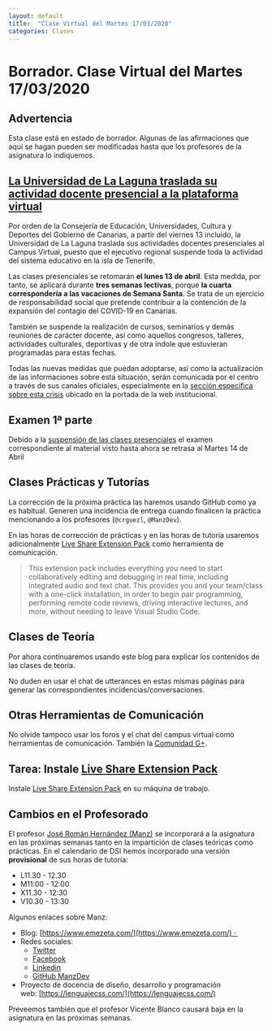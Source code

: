 ```yaml
---
layout: default
title:  "Clase Virtual del Martes 17/03/2020"
categories: Clases
---
```


# Borrador. Clase Virtual del Martes 17/03/2020

## Advertencia

Esta clase está en estado de borrador. Algunas de las afirmaciones 
que aquí se hagan pueden ser modificadas hasta que los profesores 
de la asignatura lo indiquemos.


## [La Universidad de La Laguna traslada su actividad docente presencial a la plataforma virtual](https://www.ull.es/portal/noticias/2020/ull-traslada-docencia-plataforma-virtual/)

Por orden de la Consejería de Educación, Universidades, Cultura y Deportes del Gobierno de Canarias, a partir del viernes 13 incluido, la Universidad de La Laguna traslada sus actividades docentes presenciales al Campus Virtual, puesto que el ejecutivo regional suspende toda la actividad del sistema educativo en la isla de Tenerife.

Las clases presenciales se retomarán **el lunes 13 de abril**. Esta medida, por tanto, se aplicará durante **tres semanas lectivas**, porque **la cuarta correspondería a las vacaciones de Semana Santa**. Se trata de un ejercicio de responsabilidad social que pretende contribuir a la contención de la expansión del contagio del COVID-19 en Canarias.

También se suspende la realización de cursos, seminarios y demás reuniones de carácter docente, así como aquellos congresos, talleres, actividades culturales, deportivas y de otra índole que estuvieran programadas para estas fechas.

Todas las nuevas medidas que puedan adoptarse, así como la actualización de las informaciones sobre esta situación, serán comunicada por el centro a través de sus canales oficiales, especialmente en la [sección específica sobre esta crisis](https://www.ull.es/coronavirus/) ubicado en la portada de la web institucional.

## Examen 1ª parte

Debido a la [suspensión de las clases presenciales](https://www.ull.es/portal/noticias/2020/ull-traslada-docencia-plataforma-virtual/) el examen correspondiente al  material visto hasta ahora se retrasa al  Martes 14 de Abril

## Clases Prácticas y Tutorías

La corrección de la próxima práctica las haremos usando GitHub como ya es habitual.
Generen una incidencia de entrega cuando finalicen la práctica mencionando a los profesores (`@crguezl`, `@ManzDev`). 

En las horas de corrección de prácticas y en las horas de tutoría usaremos adicionalmente
[Live Share Extension Pack](https://marketplace.visualstudio.com/items?itemName=MS-vsliveshare.vsliveshare-pack) como herramienta de comunicación.

> This extension pack includes everything you need to start collaboratively editing and debugging in real time, including integrated audio and text chat. This provides you and your team/class with a one-click installation, in order to begin pair programming, performing remote code reviews, driving interactive lectures, and more, without needing to leave Visual Studio Code.

## Clases de Teoría

Por ahora continuaremos usando este blog para explicar los contenidos de las clases de teoría.

No duden en usar el chat de utterances en estas mismas páginas para generar las correspondientes incidencias/conversaciones.

## Otras Herramientas de Comunicación

No olvide tampoco usar los foros y el chat del campus virtual como herramientas de comunicación. También la [Comunidad G+]({{site.google_plus}}).

## Tarea: Instale [Live Share Extension Pack](https://marketplace.visualstudio.com/items?itemName=MS-vsliveshare.vsliveshare-pack)

Instale [Live Share Extension Pack](https://marketplace.visualstudio.com/items?itemName=MS-vsliveshare.vsliveshare-pack) en su máquina de trabajo.

## Cambios en el Profesorado

El profesor [José Román Hernández (Manz)](https://www.emezeta.com/manz)
se incorporará a la asignatura en las próximas semanas tanto en la impartición de clases teóricas como prácticas. En el calendario de DSI hemos incorporado una versión **provisional** de sus horas de tutoría:

* L11.30 - 12.30
* M11:00 - 12:00
* X11.30 - 12:30
* V10.30 - 13:30

Algunos enlaces sobre Manz:

- Blog: [https://www.emezeta.com/](https://www.emezeta.com/) · 
- Redes sociales: 
  - [Twitter](https://twitter.com/Manz)
  - [Facebook](https://www.facebook.com/emezetablog/)
  - [Linkedin](https://es.linkedin.com/in/joseromanhdez)
  - [GitHub ManzDev](https://github.com/ManzDev)
- Proyecto de docencia de diseño, desarrollo y programación web: [https://lenguajecss.com/](https://lenguajecss.com/)

Preveemos también que el profesor Vicente Blanco causará baja en la asignatura en las próximas semanas. 


<!--

## Promises

### Promise Chaining

* [Promise Chaining](https://javascript.info/promise-chaining)
* [tema2-async/exercises/promises/promise-chaining/](https://github.com/ULL-MII-SYTWS-1920/ull-mii-sytws-1920.github.io/blob/master/tema2-async/exercises/promises/promise-chaining/)
* [Promises chaining fetch]({{site.baseurl}}/tema2-async/promises-chaining-fetch-example)

### Error handling with promises

* [Error handling with promises](https://javascript.info/promise-error-handling)

```
[~/.../exception-inside-promise(master)]$ pwd -P
/Users/casiano/campus-virtual/1920/pl1920/apuntes/tema1-introduccion-a-javascript/event-loop/exercises/promises/exception-inside-promise
```

[Exercises: Exceptions and Promises](https://github.com/ULL-MII-SYTWS-1920/ull-mii-sytws-1920.github.io/tree/master/tema2-async/exercises/promises/exception-inside-promise)

### Promise API

* [Promise API](https://javascript.info/promise-api)

## Práctica: p3-t2-handling-events

* [Descripción de la Práctica]({{site.baseurl}}/tema2-async/practicas/p3-t2-handling-events/index.html)

## Node.js EventEmitters

* [Node.js EventEmitters]({{site.baseurl}}/tema2-async/event-emitter.html)

## Streams

* [Streams]({{site.baseurl}}/tema1-introduccion/streams)

## Processes

* [Node.js Child Processes]({{site.baseurl}}/tema2-async/processes)

-->